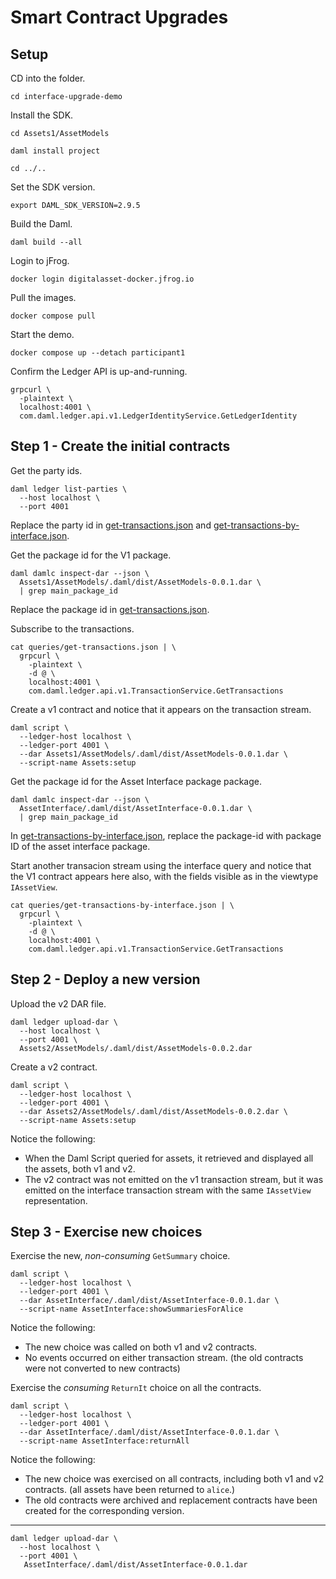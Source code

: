 # Smart Contract Upgrades

## Setup

CD into the folder.

```
cd interface-upgrade-demo
```

Install the SDK.

```
cd Assets1/AssetModels

daml install project

cd ../..
```

Set the SDK version.

```
export DAML_SDK_VERSION=2.9.5
```

Build the Daml.

```
daml build --all
```

Login to jFrog.

```
docker login digitalasset-docker.jfrog.io
```

Pull the images.

```
docker compose pull
```

Start the demo.

```
docker compose up --detach participant1
```

Confirm the Ledger API is up-and-running.

```
grpcurl \
  -plaintext \
  localhost:4001 \
  com.daml.ledger.api.v1.LedgerIdentityService.GetLedgerIdentity
```

## Step 1 - Create the initial contracts

Get the party ids.

```
daml ledger list-parties \
  --host localhost \
  --port 4001
```

Replace the party id in [get-transactions.json](./queries/get-transactions.json) and [get-transactions-by-interface.json](./queries/get-transactions-by.json).

Get the package id for the V1 package.

```
daml damlc inspect-dar --json \
  Assets1/AssetModels/.daml/dist/AssetModels-0.0.1.dar \
  | grep main_package_id
```

Replace the package id in [get-transactions.json](./queries/get-transactions.json).

Subscribe to the transactions.

```
cat queries/get-transactions.json | \
  grpcurl \
    -plaintext \
    -d @ \
    localhost:4001 \
    com.daml.ledger.api.v1.TransactionService.GetTransactions
```

Create a v1 contract and notice that it appears on the transaction
stream.

```
daml script \
  --ledger-host localhost \
  --ledger-port 4001 \
  --dar Assets1/AssetModels/.daml/dist/AssetModels-0.0.1.dar \
  --script-name Assets:setup
```

Get the package id for the Asset Interface package package.

```
daml damlc inspect-dar --json \
  AssetInterface/.daml/dist/AssetInterface-0.0.1.dar \
  | grep main_package_id
```


In [get-transactions-by-interface.json](./queries/get-transactions-by-interface.json), replace the package-id with package ID of the asset interface package.

Start another transacion stream using the interface query and notice
that the V1 contract appears here also, with the fields visible as in
the viewtype `IAssetView`.


```
cat queries/get-transactions-by-interface.json | \
  grpcurl \
    -plaintext \
    -d @ \
    localhost:4001 \
    com.daml.ledger.api.v1.TransactionService.GetTransactions
```

## Step 2 - Deploy a new version

Upload the v2 DAR file.

```
daml ledger upload-dar \
  --host localhost \
  --port 4001 \
  Assets2/AssetModels/.daml/dist/AssetModels-0.0.2.dar
```

Create a v2 contract.

```
daml script \
  --ledger-host localhost \
  --ledger-port 4001 \
  --dar Assets2/AssetModels/.daml/dist/AssetModels-0.0.2.dar \
  --script-name Assets:setup
```

Notice the following:

* When the Daml Script queried for assets, it retrieved and displayed all the assets, both v1 and v2.
* The v2 contract was not emitted on the v1 transaction stream, but it
  was emitted on the interface transaction stream with the same
  `IAssetView` representation.

## Step 3 - Exercise new choices

Exercise the new, _non-consuming_ `GetSummary` choice.

```
daml script \
  --ledger-host localhost \
  --ledger-port 4001 \
  --dar AssetInterface/.daml/dist/AssetInterface-0.0.1.dar \
  --script-name AssetInterface:showSummariesForAlice
```

Notice the following:

* The new choice was called on both v1 and v2 contracts.
* No events occurred on either transaction stream.
  (the old contracts were not converted to new contracts)

Exercise the _consuming_ `ReturnIt` choice on all the contracts.

```
daml script \
  --ledger-host localhost \
  --ledger-port 4001 \
  --dar AssetInterface/.daml/dist/AssetInterface-0.0.1.dar \
  --script-name AssetInterface:returnAll
```

Notice the following:

* The new choice was exercised on all contracts, including both v1 and
  v2 contracts.  (all assets have been returned to `alice`.)
* The old contracts were archived and replacement contracts have been
  created for the corresponding version.

---

```
daml ledger upload-dar \
  --host localhost \
  --port 4001 \
   AssetInterface/.daml/dist/AssetInterface-0.0.1.dar
```

